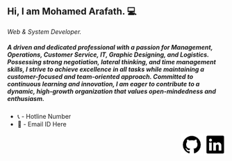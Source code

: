 ## Hi, I am Mohamed Arafath. 💻
*Web & System Developer.*
##### A driven and dedicated professional with a passion for Management, Operations, Customer Service, IT, Graphic Designing, and Logistics. Possessing strong negotiation, lateral thinking, and time management skills, I strive to achieve excellence in all tasks while maintaining a customer-focused and team-oriented approach. Committed to continuous learning and innovation, I am eager to contribute to a dynamic, high-growth organization that values open-mindedness and enthusiasm.

- 📞 - Hotline Number  
- 💬 - Email ID Here


<div align="right">
  
[<img height=50 alt="Get it on GitHub" src="img/github.gif"/>](https://github.com/DevArafath/)
[<img height=50 alt="Get it on GitHub" src="img/linkedin.gif"/>](https://github.com/DevArafath/)

#


<!--
Welcome to my profile
Here are some ideas to get you started:

- 🔭 I’m currently working on ...
- 🌱 I’m currently learning ...
- 👯 I’m looking to collaborate on ...
- 🤔 I’m looking for help with ...
- 💬 Ask me about ...
- 📫 How to reach me: ...
- 😄 Pronouns: ...
- ⚡ Fun fact: ...
-->
